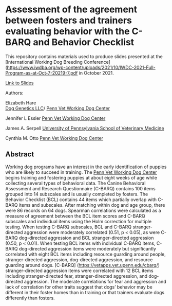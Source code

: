 # Assessment of the agreement between fosters and trainers evaluating behavior with the C-BARQ and Behavior Checklist  

This repository contains materials used to produce slides presented 
at the [International Working Dog Breeding Conference](https://www.iwdba.org/wp-content/uploads/2021/10/IWDC-2021-Full-Program-as-at-Oct-7-20219-7.pdf
in October 2021.  

[Link to Slides](https://lizharedogs.github.io/iwdba2021/#1)


Authors:

Elizabeth Hare  
[Dog Genetics LLC](http://www.doggenetics.com)/
[Penn Vet Working Dog Center](https://www.vet.upenn.edu/research/centers-laboratories/center/penn-vet-working-dog-center)

Jennifer L Essler
[Penn Vet Working Dog Center](https://www.vet.upenn.edu/research/centers-laboratories/center/penn-vet-working-dog-center)

James A. Serpell
[University of Pennsylvania School of Veterinary Medicine](https://www.vet.upenn.edu/people/faculty-clinician-search/JAMESSERPELL)


Cynthia M. Otto
[Penn Vet Working Dog Center](https://www.vet.upenn.edu/research/centers-laboratories/center/penn-vet-working-dog-center)


## Abstract


Working dog programs have an interest in the early identification of puppies who are likely to succeed in training. The [Penn Vet Working Dog Center](https://www.vet.upenn.edu/research/centers-laboratories/center/penn-vet-working-dog-center) begins training and fostering puppies at about eight weeks of age while collecting several types of behavioral data. The Canine Behavioral Assessment and Research Questionnaire (C-BARQ) contains 100 items grouped into 14 subscales and is usually completed by fosters. The Behavior Checklist (BCL) contains 44 items which partially overlap with C-BARQ items and subscales. After matching within dog and age group, there were 86 records on 64 dogs. Spearman correlations were calculated as a measure of agreement between the BCL item scores and C-BARQ subscales and individual items using the Holm correction for multiple testing. When testing C-BARQ subscales, BCL and C-BARQ stranger-directed aggression were moderately correlated (0.51, p < 0.05), as were C-BARQ dog-directed aggression and BCL stranger-directed aggression (0.50, p < 0.01). When testing BCL items with individual C-BARQ items, C-BARQ dog-directed aggression items were moderately but significantly correlated with eight BCL items including resource guarding around people, stranger-directed aggression, dog-directed aggression, and resource guarding around dogs. [C-BARQ]
(https://vetapps.vet.upenn.edu/cbarq/)
 stranger-directed aggression items were correlated with 12 BCL items including stranger-directed fear, stranger-directed aggression, and dog-directed aggression. The moderate correlations for fear and aggression and lack of correlation for other traits suggest that dogs’ behavior may be different in their foster homes than in training or that trainers evaluate dogs differently than fosters.
